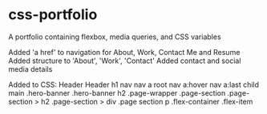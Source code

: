 # css-portfolio
A portfolio containing flexbox, media queries, and CSS variables

Added 'a href' to navigation for About, Work, Contact Me and Resume
Added structure to 'About', 'Work', 'Contact'
Added contact and social media details

Added to CSS:
Header
Header h1
nav 
nav a
root
nav a:hover
nav a:last child
main
.hero-banner
.hero-banner h2
.page-wrapper
.page-section
.page-section > h2
.page-section > div
.page section p
.flex-container
.flex-item
